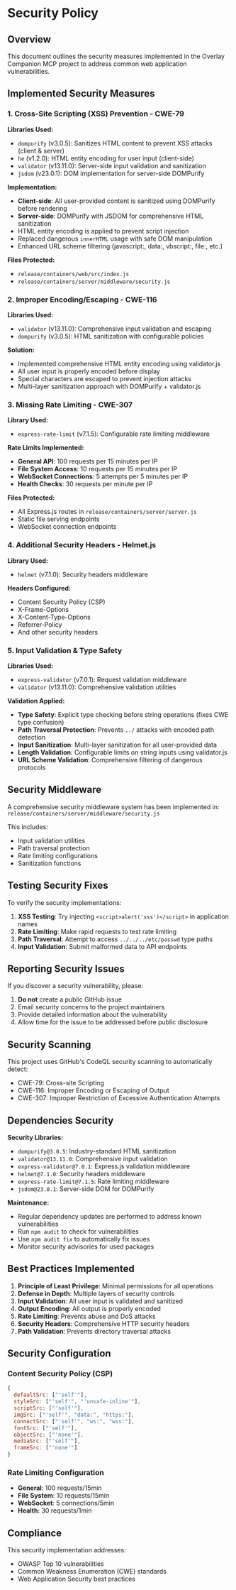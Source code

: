 # Security Policy

## Overview

This document outlines the security measures implemented in the Overlay Companion MCP project to address common web application vulnerabilities.

## Implemented Security Measures

### 1. Cross-Site Scripting (XSS) Prevention - CWE-79

**Libraries Used:**
- `dompurify` (v3.0.5): Sanitizes HTML content to prevent XSS attacks (client & server)
- `he` (v1.2.0): HTML entity encoding for user input (client-side)
- `validator` (v13.11.0): Server-side input validation and sanitization
- `jsdom` (v23.0.1): DOM implementation for server-side DOMPurify

**Implementation:**
- **Client-side**: All user-provided content is sanitized using DOMPurify before rendering
- **Server-side**: DOMPurify with JSDOM for comprehensive HTML sanitization
- HTML entity encoding is applied to prevent script injection
- Replaced dangerous `innerHTML` usage with safe DOM manipulation
- Enhanced URL scheme filtering (javascript:, data:, vbscript:, file:, etc.)

**Files Protected:**
- `release/containers/web/src/index.js`
- `release/containers/server/middleware/security.js`

### 2. Improper Encoding/Escaping - CWE-116

**Libraries Used:**
- `validator` (v13.11.0): Comprehensive input validation and escaping
- `dompurify` (v3.0.5): HTML sanitization with configurable policies

**Solution:**
- Implemented comprehensive HTML entity encoding using validator.js
- All user input is properly encoded before display
- Special characters are escaped to prevent injection attacks
- Multi-layer sanitization approach with DOMPurify + validator.js

### 3. Missing Rate Limiting - CWE-307

**Library Used:**
- `express-rate-limit` (v7.1.5): Configurable rate limiting middleware

**Rate Limits Implemented:**
- **General API**: 100 requests per 15 minutes per IP
- **File System Access**: 10 requests per 15 minutes per IP
- **WebSocket Connections**: 5 attempts per 5 minutes per IP
- **Health Checks**: 30 requests per minute per IP

**Files Protected:**
- All Express.js routes in `release/containers/server/server.js`
- Static file serving endpoints
- WebSocket connection endpoints

### 4. Additional Security Headers - Helmet.js

**Library Used:**
- `helmet` (v7.1.0): Security headers middleware

**Headers Configured:**
- Content Security Policy (CSP)
- X-Frame-Options
- X-Content-Type-Options
- Referrer-Policy
- And other security headers

### 5. Input Validation & Type Safety

**Libraries Used:**
- `express-validator` (v7.0.1): Request validation middleware
- `validator` (v13.11.0): Comprehensive validation utilities

**Validation Applied:**
- **Type Safety**: Explicit type checking before string operations (fixes CWE type confusion)
- **Path Traversal Protection**: Prevents `../` attacks with encoded path detection
- **Input Sanitization**: Multi-layer sanitization for all user-provided data
- **Length Validation**: Configurable limits on string inputs using validator.js
- **URL Scheme Validation**: Comprehensive filtering of dangerous protocols

## Security Middleware

A comprehensive security middleware system has been implemented in:
`release/containers/server/middleware/security.js`

This includes:
- Input validation utilities
- Path traversal protection
- Rate limiting configurations
- Sanitization functions

## Testing Security Fixes

To verify the security implementations:

1. **XSS Testing**: Try injecting `<script>alert('xss')</script>` in application names
2. **Rate Limiting**: Make rapid requests to test rate limiting
3. **Path Traversal**: Attempt to access `../../../etc/passwd` type paths
4. **Input Validation**: Submit malformed data to API endpoints

## Reporting Security Issues

If you discover a security vulnerability, please:

1. **Do not** create a public GitHub issue
2. Email security concerns to the project maintainers
3. Provide detailed information about the vulnerability
4. Allow time for the issue to be addressed before public disclosure

## Security Scanning

This project uses GitHub's CodeQL security scanning to automatically detect:
- CWE-79: Cross-site Scripting
- CWE-116: Improper Encoding or Escaping of Output
- CWE-307: Improper Restriction of Excessive Authentication Attempts

## Dependencies Security

**Security Libraries:**
- `dompurify@3.0.5`: Industry-standard HTML sanitization
- `validator@13.11.0`: Comprehensive input validation
- `express-validator@7.0.1`: Express.js validation middleware
- `helmet@7.1.0`: Security headers middleware
- `express-rate-limit@7.1.5`: Rate limiting middleware
- `jsdom@23.0.1`: Server-side DOM for DOMPurify

**Maintenance:**
- Regular dependency updates are performed to address known vulnerabilities
- Run `npm audit` to check for vulnerabilities
- Use `npm audit fix` to automatically fix issues
- Monitor security advisories for used packages

## Best Practices Implemented

1. **Principle of Least Privilege**: Minimal permissions for all operations
2. **Defense in Depth**: Multiple layers of security controls
3. **Input Validation**: All user input is validated and sanitized
4. **Output Encoding**: All output is properly encoded
5. **Rate Limiting**: Prevents abuse and DoS attacks
6. **Security Headers**: Comprehensive HTTP security headers
7. **Path Validation**: Prevents directory traversal attacks

## Security Configuration

### Content Security Policy (CSP)

```javascript
{
  defaultSrc: ["'self'"],
  styleSrc: ["'self'", "'unsafe-inline'"],
  scriptSrc: ["'self'"],
  imgSrc: ["'self'", "data:", "https:"],
  connectSrc: ["'self'", "ws:", "wss:"],
  fontSrc: ["'self'"],
  objectSrc: ["'none'"],
  mediaSrc: ["'self'"],
  frameSrc: ["'none'"]
}
```

### Rate Limiting Configuration

- **General**: 100 requests/15min
- **File System**: 10 requests/15min  
- **WebSocket**: 5 connections/5min
- **Health**: 30 requests/1min

## Compliance

This security implementation addresses:
- OWASP Top 10 vulnerabilities
- Common Weakness Enumeration (CWE) standards
- Web Application Security best practices